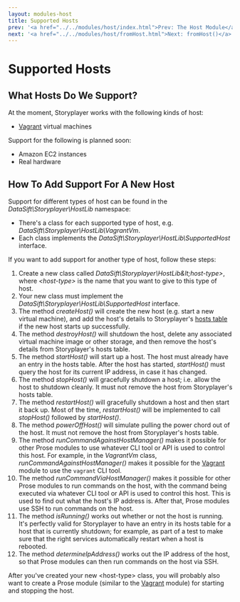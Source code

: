 ```yaml
---
layout: modules-host
title: Supported Hosts
prev: '<a href="../../modules/host/index.html">Prev: The Host Module</a>'
next: '<a href="../../modules/host/fromHost.html">Next: fromHost()</a>'
---
```


# Supported Hosts

## What Hosts Do We Support?

At the moment, Storyplayer works with the following kinds of host:

* [Vagrant](http://www.vagrantup.com) virtual machines

Support for the following is planned soon:

* Amazon EC2 instances
* Real hardware

## How To Add Support For A New Host

Support for different types of host can be found in the _DataSift\Storyplayer\HostLib_ namespace:

* There's a class for each supported type of host, e.g. _DataSift\Storyplayer\HostLib\VagrantVm_.
* Each class implements the _DataSift\Storyplayer\HostLib\SupportedHost_ interface.

If you want to add support for another type of host, follow these steps:

1. Create a new class called _DataSift\Storyplayer\HostLib\&lt;host-type&gt;_, where _&lt;host-type&gt;_ is the name that you want to give to this type of host.
1. Your new class must implement the _DataSift\Storyplayer\HostLib\SupportedHost_ interface.
1. The method _createHost()_ will create the new host (e.g. start a new virtual machine), and add the host's details to Storyplayer's [hosts table](../hoststable/how-hosts-are-remembered.html) if the new host starts up successfully.
1. The method _destroyHost()_ will shutdown the host, delete any associated virtual machine image or other storage, and then remove the host's details from Storyplayer's hosts table.
1. The method _startHost()_ will start up a host. The host must already have an entry in the hosts table.  After the host has started, _startHost()_ must query the host for its current IP address, in case it has changed.
1. The method _stopHost()_ will gracefully shutdown a host; i.e. allow the host to shutdown cleanly.  It must not remove the host from Storyplayer's hosts table.
1. The method _restartHost()_ will gracefully shutdown a host and then start it back up.  Most of the time, _restartHost()_ will be implemented to call _stopHost()_ followed by _startHost()_.
1. The method _powerOffHost()_ will simulate pulling the power chord out of the host.  It must not remove the host from Storyplayer's hosts table.
1. The method _runCommandAgainstHostManager()_ makes it possible for other Prose modules to use whatever CLI tool or API is used to control this host.  For example, in the _VagrantVm_ class, _runCommandAgainstHostManager()_ makes it possible for the [Vagrant](../vagrant/index.html) module to use the `vagrant` CLI tool.
1. The method _runCommandViaHostManager()_ makes it possible for other Prose modules to run commands on the host, with the command being executed via whatever CLI tool or API is used to control this host.  This is used to find out what the host's IP address is.  After that, Prose modules use SSH to run commands on the host.
1. The method _isRunning()_ works out whether or not the host is running.  It's perfectly valid for Storyplayer to have an entry in its hosts table for a host that is currently shutdown; for example, as part of a test to make sure that the right services automatically restart when a host is rebooted.
1. The method _determineIpAddress()_ works out the IP address of the host, so that Prose modules can then run commands on the host via SSH.

After you've created your new &lt;host-type&gt; class, you will probably also want to create a Prose module (similar to the [Vagrant](../vagrant/index.html) module) for starting and stopping the host.